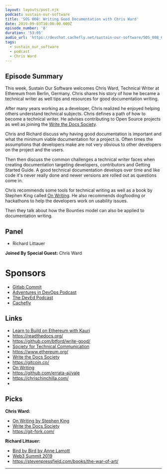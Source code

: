 ```yaml
---
layout: layouts/post.njk
podcast: sustain-our-software
title: 'SOS 008: Writing Good Documentation with Chris Ward'
date: 2019-09-03T10:00:00.000Z
episode_number: '8'
duration: '53:05'
audio_url: 'https://devchat.cachefly.net/sustain-our-software/SOS_008_Chris_Ward.mp3'
tags:
  - sustain_our_software
  - podcast
  - Chris Ward
---
```



## Episode Summary

This week, Sustain Our Software welcomes Chris Ward, Technical Writer at Ethereum from Berlin, Germany. Chris shares his story of how he became a technical writer as well tips and resources for good documentation writing. 

After many years working as a developer, Chris realized he enjoyed helping others understand technical subjects. Chris defines a path of how to become a technical writer. He advises contributing to Open Source projects as well as joining the [Write the Docs Society](https://www.writethedocs.org/). 

Chris and Richard discuss why having good documentation is important and what the minimum viable documentation for a project is. Often times the assumptions that developers make are not very obvious to other developers on the project and the users. 

Then then discuss the common challenges a technical writer faces when creating documentation targeting developers, contributors and Getting Started Guide. A good technical documentation develops over time and like code it's never really done and newer versions are rolled out as questions come in. 

Chris recommends some tools for technical writing as well as a book by Stephen King called [On Writing](https://www.amazon.com/Writing-10th-Anniversary-Memoir-Craft/dp/1439156816). He also recommends dogfooding or hackathons to help the developers work on usability issues. 

Then they talk about how the Bounties model can also be applied to documentation writing. 

## Panel

* Richard Littauer

**Joined By Special Guest:** Chris Ward 

# Sponsors

* [Gitlab Commit](https://about.gitlab.com/events/commit/?utm_medium=sponsorship&utm_source=devchattv&utm_campaign=gitlabcommit&utm_content=brooklyn)
* [Adventures in DevOps Podcast](https://devchat.tv/adventures-in-devops/)
* [The DevEd Podcast](https://devchat.tv/dev-ed/)
* [Cachefly](https://www.cachefly.com/)

## Links

* [Learn to Build on Ethereum with Kauri](https://kauri.io/)
* <https://readthedocs.org/>
* <https://github.com/btford/write-good/>
* [Society for Technical Communication](https://www.stc.org/)
* <https://www.ethereum.org/>
* [Write the Docs Society](https://www.writethedocs.org/)
* <https://gitcoin.co/>
* [On Writing](https://www.amazon.com/Writing-10th-Anniversary-Memoir-Craft/dp/1439156816)
* <https://github.com/errata-ai/vale>
* <https://chrischinchilla.com/>
* 

## Picks

**Chris Ward:**

* [On Writing by Stephen King](https://www.amazon.com/Writing-10th-Anniversary-Memoir-Craft/dp/1439156816)
* [Write the Docs Society](https://www.writethedocs.org/)
* <https://git-fork.com/>

**Richard Littauer:**

* [Bird by Bird by Anne Lamott](https://www.amazon.com/Bird-Some-Instructions-Writing-Life/dp/0385480016)
* [Web3 Summit 2019](https://web3summit.com)
* <https://stevenpressfield.com/books/the-war-of-art/>

- - -
